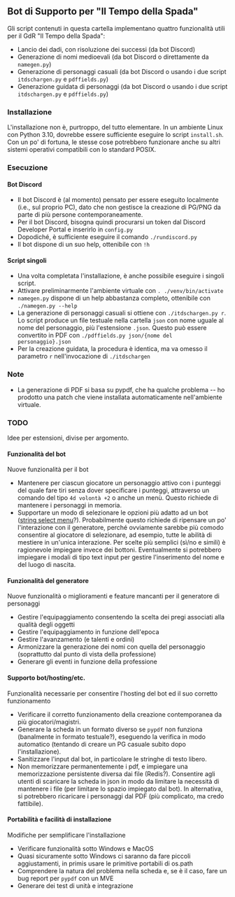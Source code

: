 ## Bot di Supporto per "Il Tempo della Spada"

Gli script contenuti in questa cartella implementano quattro funzionalità utili per il GdR "Il Tempo della Spada":
 - Lancio dei dadi, con risoluzione dei successi (da bot Discord)
 - Generazione di nomi medioevali (da bot Discord o direttamente da `namegen.py`)
 - Generazione di personaggi casuali (da bot Discord o usando i due script `itdschargen.py` e `pdffields.py`)
 - Generazione guidata di personaggi (da bot Discord o usando i due script `itdschargen.py` e `pdffields.py`)

### Installazione
L'installazione non è, purtroppo, del tutto elementare.
In un ambiente Linux con Python 3.10, dovrebbe essere sufficiente eseguire lo script `install.sh`.
Con un po' di fortuna, le stesse cose potrebbero funzionare anche su altri sistemi operativi compatibili con lo standard POSIX.

### Esecuzione

#### Bot Discord
 - Il bot Discord è (al momento) pensato per essere eseguito localmente (i.e., sul proprio PC), dato che non gestisce la creazione di PG/PNG da parte di più persone contemporaneamente.
 - Per il bot Discord, bisogna quindi procurarsi un token dal Discord Developer Portal e inserirlo in `config.py`
 - Dopodiché, è sufficiente eseguire il comando `./rundiscord.py`
 - Il bot dispone di un suo help, ottenibile con `!h`

#### Script singoli
 - Una volta completata l'installazione, è anche possibile eseguire i singoli script.
 - Attivare preliminarmente l'ambiente virtuale con `. ./venv/bin/activate`
 - `namegen.py` dispone di un help abbastanza completo, ottenibile con `./namegen.py --help`
 - La generazione di personaggi casuali si ottiene con `./itdschargen.py r`. Lo script produce un file testuale nella cartella `json` con nome uguale al nome del personaggio, più l'estensione `.json`. Questo può essere convertito in PDF con `./pdffields.py json/{nome del personaggio}.json`
 - Per la creazione guidata, la procedura è identica, ma va omesso il parametro `r` nell'invocazione di `./itdschargen`
 
### Note
 - La generazione di PDF si basa su pypdf, che ha qualche problema -- ho prodotto una patch che viene installata automaticamente nell'ambiente virtuale.
 
### TODO
Idee per estensioni, divise per argomento.

#### Funzionalità del bot 
Nuove funzionalità per il bot

 - Mantenere per ciascun giocatore un personaggio attivo con i punteggi del quale fare tiri senza dover specificare i punteggi, attraverso un comando del tipo `4d volontà +2` o anche un menù. Questo richiede di mantenere i personaggi in memoria.
 - Supportare un modo di selezionare le opzioni più adatto ad un bot ([string select menu](https://discord.com/developers/docs/interactions/message-components)?). Probabilmente questo richiede di ripensare un po' l'interazione con il generatore, perché ovviamente sarebbe più comodo consentire al giocatore di selezionare, ad esempio, tutte le abilità di mestiere in un'unica interazione. Per scelte più semplici (sì/no e simili) è ragionevole impiegare invece dei bottoni. Eventualmente si potrebbero impiegare i modali di tipo text input per gestire l'inserimento del nome e del luogo di nascita.

#### Funzionalità del generatore
Nuove funzionalità o miglioramenti e feature mancanti per il generatore di personaggi

 - Gestire l'equipaggiamento consentendo la scelta dei pregi associati alla qualità degli oggetti
 - Gestire l'equipaggiamento in funzione dell'epoca
 - Gestire l'avanzamento (e talenti e ordini)
 - Armonizzare la generazione dei nomi con quella del personaggio (soprattutto dal punto di vista della professione)
 - Generare gli eventi in funzione della professione

#### Supporto bot/hosting/etc.
Funzionalità necessarie per consentire l'hosting del bot ed il suo corretto funzionamento

 - Verificare il corretto funzionamento della creazione contemporanea da più giocatori/magistri.
 - Generare la scheda in un formato diverso se `pypdf` non funziona (banalmente in formato testuale?), eseguendo la verifica in modo automatico (tentando di creare un PG casuale subito dopo l'installazione).
 - Sanitizzare l'input dal bot, in particolare le stringhe di testo libero.
 - Non memorizzare permanentemente i pdf, e impiegare una memorizzazione persistente diversa dai file (Redis?). Consentire agli utenti di scaricare la scheda in json in modo da limitare la necessità di mantenere i file (per limitare lo spazio impiegato dal bot). In alternativa, si potrebbero ricaricare i personaggi dal PDF (più complicato, ma credo fattibile).

#### Portabilità e facilità di installazione
Modifiche per semplificare l'installazione

 - Verificare funzionalità sotto Windows e MacOS
 - Quasi sicuramente sotto Windows ci saranno da fare piccoli aggiustamenti, in primis usare le primitive portabili di os.path
 - Comprendere la natura del problema nella scheda e, se è il caso, fare un bug report per `pypdf` con un MVE
 - Generare dei test di unità e integrazione
 
